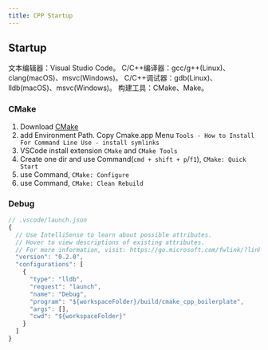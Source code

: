 ```yaml
---
title: CPP Startup
---
```


## Startup 

文本编辑器：Visual Studio Code。
C/C++编译器：gcc/g++(Linux)、clang(macOS)、msvc(Windows)。
C/C++调试器：gdb(Linux)、lldb(macOS)、msvc(Windows)。
构建工具：CMake、Make。

### CMake

1. Download [CMake](https://cmake.org/download/)
2. add Environment Path. Copy Cmake.app Menu `Tools - How to Install For Command Line Use - install symlinks`
3. VSCode install extension `CMake` and `CMake Tools`
4. Create one dir and use Command(`cmd + shift + p`/`f1`), `CMake: Quick Start`
5. use Command, `CMake: Configure`
6. use Command, `CMake: Clean Rebuild`

### Debug



```js
// .vscode/launch.json
{
  // Use IntelliSense to learn about possible attributes.
  // Hover to view descriptions of existing attributes.
  // For more information, visit: https://go.microsoft.com/fwlink/?linkid=830387
  "version": "0.2.0",
  "configurations": [
    {
      "type": "lldb",
      "request": "launch",
      "name": "Debug",
      "program": "${workspaceFolder}/build/cmake_cpp_boilerplate",
      "args": [],
      "cwd": "${workspaceFolder}"
    }
  ]
}
```